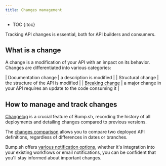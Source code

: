 ```yaml
---
title: Changes management
---
```


- TOC
{:toc}

Tracking API changes is essential, both for API builders and consumers.

## What is a change

A change is a modification of your API with an impact on its behavior. <br>
Changes are differentiated into various categories:

| Documentation change     | a description is modified  |
| Structural change        | the structure of the API is modified  |
| [Breaking change](/help/getting-started/concepts/#breaking-change)    | a major change in your API  requires an update to the code consuming it |

## How to manage and track changes

[Changelog](/help/changes-management/changelog/) is a crucial feature of Bump.sh, recording the history of all deployments and detailing changes compared to previous versions.

The [changes comparison](/help/changes-management/changelog/#compare-changelog-entries/) allows you to compare two deployed API definitions, regardless of differences in dates or branches.

Bump.sh offers [various notification options](/help/changes-management/changelog/#email--rss-notifications/), whether it's integration into your existing workflows or email notifications, you can be confident that you'll stay informed about important changes.